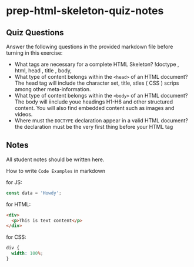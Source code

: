 # prep-html-skeleton-quiz-notes

## Quiz Questions

Answer the following questions in the provided markdown file before turning in this exercise:

- What tags are necessary for a complete HTML Skeleton?
  !doctype , html, head , title , body,
- What type of content belongs within the `<head>` of an HTML document?
  The head tag will include the character set, title, stles ( CSS ) scrips among other meta-information.
- What type of content belongs within the `<body>` of an HTML document?
  The body will iinclude youe headings H1-H6 and other structured content. You will also find embedded content such as images and videos.
- Where must the `DOCTYPE` declaration appear in a valid HTML document?
  the declaration must be the very first thing before your HTML tag

## Notes

All student notes should be written here.

How to write `Code Examples` in markdown

for JS:

```javascript
const data = 'Howdy';
```

for HTML:

```html
<div>
  <p>This is text content</p>
</div>
```

for CSS:

```css
div {
  width: 100%;
}
```

